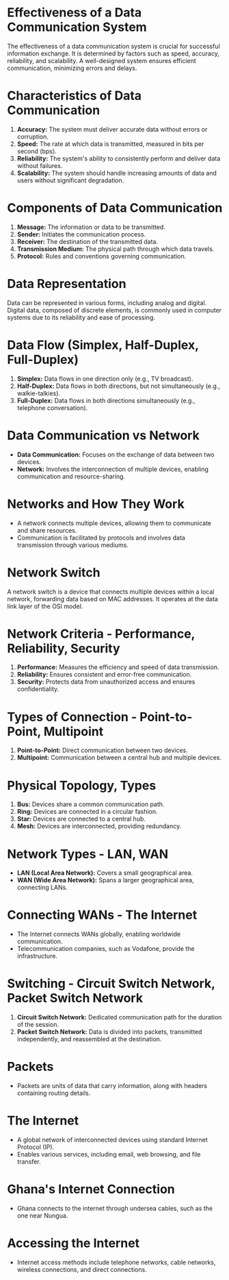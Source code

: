 # Effectiveness of a Data Communication System

The effectiveness of a data communication system is crucial for successful information exchange. It is determined by factors such as speed, accuracy, reliability, and scalability. A well-designed system ensures efficient communication, minimizing errors and delays.

# Characteristics of Data Communication

1. **Accuracy:** The system must deliver accurate data without errors or corruption.
2. **Speed:** The rate at which data is transmitted, measured in bits per second (bps).
3. **Reliability:** The system's ability to consistently perform and deliver data without failures.
4. **Scalability:** The system should handle increasing amounts of data and users without significant degradation.

# Components of Data Communication

1. **Message:** The information or data to be transmitted.
2. **Sender:** Initiates the communication process.
3. **Receiver:** The destination of the transmitted data.
4. **Transmission Medium:** The physical path through which data travels.
5. **Protocol:** Rules and conventions governing communication.

# Data Representation

Data can be represented in various forms, including analog and digital. Digital data, composed of discrete elements, is commonly used in computer systems due to its reliability and ease of processing.

# Data Flow (Simplex, Half-Duplex, Full-Duplex)

1. **Simplex:** Data flows in one direction only (e.g., TV broadcast).
2. **Half-Duplex:** Data flows in both directions, but not simultaneously (e.g., walkie-talkies).
3. **Full-Duplex:** Data flows in both directions simultaneously (e.g., telephone conversation).

# Data Communication vs Network

- **Data Communication:** Focuses on the exchange of data between two devices.
- **Network:** Involves the interconnection of multiple devices, enabling communication and resource-sharing.

# Networks and How They Work

- A network connects multiple devices, allowing them to communicate and share resources.
- Communication is facilitated by protocols and involves data transmission through various mediums.

# Network Switch

A network switch is a device that connects multiple devices within a local network, forwarding data based on MAC addresses. It operates at the data link layer of the OSI model.

# Network Criteria - Performance, Reliability, Security

1. **Performance:** Measures the efficiency and speed of data transmission.
2. **Reliability:** Ensures consistent and error-free communication.
3. **Security:** Protects data from unauthorized access and ensures confidentiality.

# Types of Connection - Point-to-Point, Multipoint

1. **Point-to-Point:** Direct communication between two devices.
2. **Multipoint:** Communication between a central hub and multiple devices.

# Physical Topology, Types

1. **Bus:** Devices share a common communication path.
2. **Ring:** Devices are connected in a circular fashion.
3. **Star:** Devices are connected to a central hub.
4. **Mesh:** Devices are interconnected, providing redundancy.

# Network Types - LAN, WAN

- **LAN (Local Area Network):** Covers a small geographical area.
- **WAN (Wide Area Network):** Spans a larger geographical area, connecting LANs.

# Connecting WANs - The Internet

- The Internet connects WANs globally, enabling worldwide communication.
- Telecommunication companies, such as Vodafone, provide the infrastructure.

# Switching - Circuit Switch Network, Packet Switch Network

1. **Circuit Switch Network:** Dedicated communication path for the duration of the session.
2. **Packet Switch Network:** Data is divided into packets, transmitted independently, and reassembled at the destination.

# Packets

- Packets are units of data that carry information, along with headers containing routing details.

# The Internet

- A global network of interconnected devices using standard Internet Protocol (IP).
- Enables various services, including email, web browsing, and file transfer.

# Ghana's Internet Connection

- Ghana connects to the internet through undersea cables, such as the one near Nungua.

# Accessing the Internet

- Internet access methods include telephone networks, cable networks, wireless connections, and direct connections.
